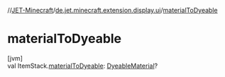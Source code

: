 //[JET-Minecraft](../../index.md)/[de.jet.minecraft.extension.display.ui](index.md)/[materialToDyeable](material-to-dyeable.md)

# materialToDyeable

[jvm]\
val ItemStack.[materialToDyeable](material-to-dyeable.md): [DyeableMaterial](../de.jet.minecraft.tool.display.color/-dyeable-material/index.md)?
